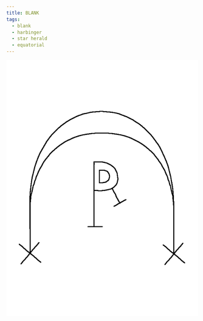 ```yaml
---
title: BLANK
tags:
  - blank
  - harbinger
  - star herald
  - equatorial
---
```

![blank](blank.png)

